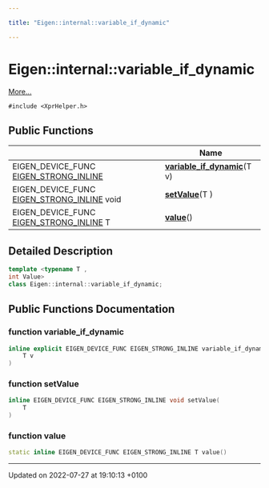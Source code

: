 ```yaml
---

title: "Eigen::internal::variable_if_dynamic"

---
```


# Eigen::internal::variable_if_dynamic



 [More...](#detailed-description)


`#include <XprHelper.h>`

## Public Functions

|                | Name           |
| -------------- | -------------- |
| EIGEN_DEVICE_FUNC <a href="http://example.org/files/macros_8h/#define-eigen-strong-inline">EIGEN_STRONG_INLINE</a> | **[variable_if_dynamic](http://example.org/classes/classeigen_1_1internal_1_1variable__if__dynamic/#function-variable-if-dynamic)**(T v) |
| EIGEN_DEVICE_FUNC <a href="http://example.org/files/macros_8h/#define-eigen-strong-inline">EIGEN_STRONG_INLINE</a> void | **[setValue](http://example.org/classes/classeigen_1_1internal_1_1variable__if__dynamic/#function-setvalue)**(T ) |
| EIGEN_DEVICE_FUNC <a href="http://example.org/files/macros_8h/#define-eigen-strong-inline">EIGEN_STRONG_INLINE</a> T | **[value](http://example.org/classes/classeigen_1_1internal_1_1variable__if__dynamic/#function-value)**() |

## Detailed Description

```cpp
template <typename T ,
int Value>
class Eigen::internal::variable_if_dynamic;
```

## Public Functions Documentation

### function variable_if_dynamic

```cpp
inline explicit EIGEN_DEVICE_FUNC EIGEN_STRONG_INLINE variable_if_dynamic(
    T v
)
```


### function setValue

```cpp
inline EIGEN_DEVICE_FUNC EIGEN_STRONG_INLINE void setValue(
    T 
)
```


### function value

```cpp
static inline EIGEN_DEVICE_FUNC EIGEN_STRONG_INLINE T value()
```


-------------------------------

Updated on 2022-07-27 at 19:10:13 +0100